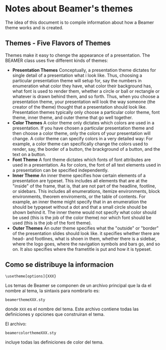 # Notes about Beamer's themes

The idea of this document is to compile information about how a Beamer theme works and is created.

## Themes - Five Flavors of Themes

Themes make it easy to chenge the appearance of a presentation. The BEAMER class uses five different kinds of themes:

- **Presentation Themes** Conceptually, a presentation theme dictates for single detail of a presentation what i look like. Thus, choosing a particular presentation theme will setup for, say the numbers in enumeration what color they have, what color their background has, what font is used to render them, whether a circle or ball or rectangle or whatever is drawn behind them, and so forth. Thus, when you choose a presentation theme, your presentation will look the way someone (the creator of the theme) thought that a presentation should look like. Presentation themes typically only choose a particular color theme, font theme, inner theme, and outer theme that go well together.
- **Color Themes** A color theme only dictates which colors are used in a presentation. If you have chosen a particular presentation theme and then choose a color theme, only the colors of your presentation will change. A color theme can specify colors in a very detailed way: For example, a color theme can specifically change the colors used to render, say, the border of a button, the brackground of a button, and the text on a button.
- **Font Theme** A font theme dictates which fonts of font attributes are used in a presentation. As for colors, the font of all text elements used in a presentation can be specified independently.
- **Inner Theme** An inner theme specifies how certain elements of a presentation are typeset. This includes all elements that are at the "inside" of the frame, that is, that are not part of the headline, footline, or sidebars. This includes all enumerations, itemize environments, block environments, theorem enviroments, or the table of contents. For example, an inner theme might specify that in an enumeration the should be typqeset without a dot and that a small circle should be shown behind it. The inner theme would not specify what color should be used (this is the job of the color theme) nor which font should be used (this is the job of the font theme).
- **Outer Themes** An outer theme specifies what the "outside" or "border" of the presentation slides should look like. it specifies whether there are head- and footlines, what is shoen in them, whether there is a sidebar, where the logo goes, where the navigation symbols and bars go, and so on. It also specifies where the frametitle is put and how it is typeset.

## Como se distribuye la informacion

    \usetheme[options]{XXX}

Los temas de Beamer se componen de un archivo principal que la da el nombre al tema, la sintaxis para nombrarlo es:

    beamerthemeXXX.sty

donde `XXX` es el nombre del tema. Este archivo contiene todas las definiciones y opciones que construiran el tema.


El archivo:

    beamercolorthemeXXX.sty

incluye todas las definiciones de color del tema.